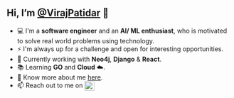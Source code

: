 ## Hi, I’m [@VirajPatidar](https://viraj-patidar.vercel.app/) 👋
- 💻 I'm a **software engineer** and an **AI/ ML enthusiast**, who is motivated to solve real world problems using technology.
- ⚡ I'm always up for a challenge and open for interesting opportunities.
- 🔭 Currently working with **Neo4j**, **Django** & **React**.
- 📚 Learning **GO**  and **Cloud** ☁️.
- 🌱 Know more about me [here](https://viraj-patidar.vercel.app/).
- 📫 Reach out to me on <a href="https://linkedin.com/in/viraj-patidar-966523219/"> <img align="center" width="22" src="https://cdn.jsdelivr.net/npm/simple-icons@v3/icons/linkedin.svg"></a>


<!---
VirajPatidar/VirajPatidar is a ✨ special ✨ repository because its `README.md` (this file) appears on your GitHub profile.
You can click the Preview link to take a look at your changes.
--->

